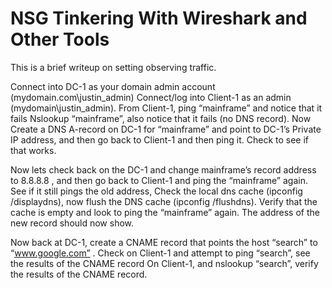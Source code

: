 # NSG Tinkering With Wireshark and Other Tools
This is a brief writeup on setting observing traffic.

Connect into DC-1 as your domain admin account (mydomain.com\justin_admin) Connect/log into Client-1 as an admin (mydomain\justin_admin). From Client-1,  ping “mainframe” and notice that it fails Nslookup “mainframe”, also notice that it fails (no DNS record). Now Create a DNS A-record on DC-1 for “mainframe” and point to DC-1’s Private IP address, and then go back to Client-1 and then ping it. Check to see if that works.

Now lets check back on the DC-1 and change mainframe’s record address to 8.8.8.8 , and then go back to Client-1 and ping the “mainframe” again. See if it still pings the old address, Check the local dns cache (ipconfig /displaydns), now flush the DNS cache (ipconfig /flushdns). Verify that the cache is empty and look to ping the “mainframe” again. The address of the new record should now show.



Now back at DC-1, create a CNAME record that points the host “search” to “www.google.com” . Check on Client-1 and attempt to ping “search”, see the results of the CNAME record On Client-1, and nslookup “search”, verify the results of the CNAME record.

